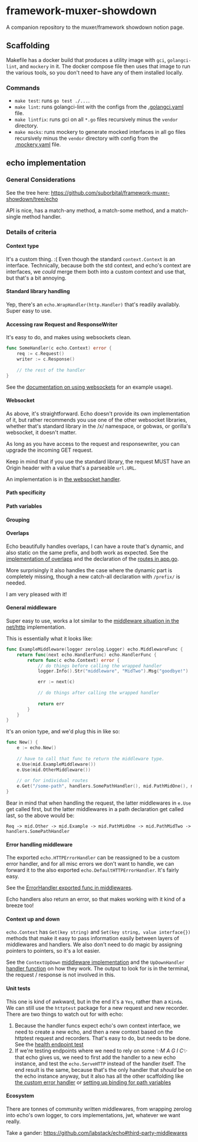 # framework-muxer-showdown
A companion repository to the muxer/framework showdown notion page.

## Scaffolding

Makefile has a docker build that produces a utility image with `gci`, `golangci-lint`, and `mockery` in it. The docker compose file then uses that image to run the various tools, so you don't need to have any of them installed locally.

### Commands

* `make test`: runs `go test ./...`.
* `make lint`: runs golangci-lint with the configs from the [.golangci.yaml](.golangci.yaml) file.
* `make lintfix`: runs gci on all `*.go` files recursively minus the `vendor` directory.
* `make mocks`: runs mockery to generate mocked interfaces in all go files recursively minus the `vendor` directory with config from the [.mockery.yaml](.mockery.yaml) file.

## echo implementation

### General Considerations

See the tree here: https://github.com/suborbital/framework-muxer-showdown/tree/echo

API is nice, has a match-any method, a match-some method, and a match-single method handler.

### Details of criteria

#### Context type

It's a custom thing. :( Even though the standard `context.Context` is an interface. Technically, because both the std context, and echo's context are interfaces, we _could_ merge them both into a custom context and use that, but that's a bit annoying.

#### Standard library handling

Yep, there's an `echo.WrapHandler(http.Handler)` that's readily availably. Super easy to use.

#### Accessing raw Request and ResponseWriter

It's easy to do, and makes using websockets clean.
```go
func SomeHandler(c echo.Context) error {
	req := c.Request()
	writer := c.Response()
	
	// the rest of the handler
}
```
See the [documentation on using websockets](https://echo.labstack.com/cookbook/websocket/) for an example usage).

#### Websocket

As above, it's straightforward. Echo doesn't provide its own implementation of it, but rather recommends you use one of the other websocket libraries, whether that's standard library in the /x/ namespace, or gobwas, or gorilla's websocket, it doesn't matter.

As long as you have access to the request and responsewriter, you can upgrade the incoming GET request.

Keep in mind that if you use the standard library, the request MUST have an Origin header with a value that's a parseable `url.URL`.

An implementation is in [the websocket handler](handlers/ws.go).

#### Path specificity

#### Path variables

#### Grouping

#### Overlaps

Echo beautifully handles overlaps, I can have a route that's dynamic, and also static on the same prefix, and both work as expected. See the [implementation of overlaps](handlers/overlaps.go) and the declaration of the [routes in app.go](app/app.go).

More surprisingly it also handles the case where the dynamic part is completely missing, though a new catch-all declaration with `/prefix/` is needed.

I am very pleased with it!

#### General middleware

Super easy to use, works a lot similar to the [middleware situation in the net/http](https://github.com/suborbital/framework-muxer-showdown/tree/net/http#middlewares-easy) implementation.

This is essentially what it looks like:

```go
func ExampleMiddleware(logger zerolog.Logger) echo.MiddlewareFunc {
	return func(next echo.HandlerFunc) echo.HandlerFunc {
		return func(c echo.Context) error {
			// do things before calling the wrapped handler
			logger.Info().Str("middleware", "MidTwo").Msg("goodbye!")

			err := next(c)
			
			// do things after calling the wrapped handler
			
			return err
		}
	}
}
```
It's an onion type, and we'd plug this in like so:
```go
func New() {
	e := echo.New()
	
	// have to call that func to return the middleware type.
	e.Use(mid.ExampleMiddleware())
	e.Use(mid.OtherMiddleware())
	
	// or for individual routes
	e.Get("/some-path", handlers.SomePathHandler(), mid.PathMidOne(), mid.PathMidTwo())
}
```
Bear in mind that when handling the request, the latter middlewares in `e.Use` get called first, but the latter middlewares in a path declaration get called last, so the above would be:
```
Req -> mid.Other -> mid.Example -> mid.PathMidOne -> mid.PathMidTwo -> handlers.SomePathHandler
```

#### Error handling middleware

The exported `echo.HTTPErrorHandler` can be reassigned to be a custom error handler, and for all misc errors we don't want to handle, we can forward it to the also exported `echo.DefaultHTTPErrorHandler`. It's fairly easy.

See the [ErrorHandler exported func in middlewares](handlers/middlewares.go).

Echo handlers also return an error, so that makes working with it kind of a breeze too!

#### Context up and down

`echo.Context` has `Get(key string)` and `Set(key string, value interface{})` methods that make it easy to pass information easily between layers of middlewares and handlers. We also don't need to do magic by assigning pointers to pointers, so it's a lot easier.

See the `ContextUpDown` [middleware implementation](handlers/middlewares.go) and the `UpDownHandler` [handler function](handlers/contextupdown.go) on how they work. The output to look for is in the terminal, the request / response is not involved in this.

#### Unit tests

This one is kind of awkward, but in the end it's a `Yes`, rather than a `Kinda`. We can still use the `httptest` package for a new request and new recorder. There are two things to watch out for with echo:

1. Because the handler funcs expect echo's own context interface, we need to create a new echo, and then a new context based on the httptest request and recorders. That's easy to do, but needs to be done. See the [health endpoint test](handlers/health_test.go)
2. If we're testing endpoints where we need to rely on some ✨_M A G I C_✨ that echo gives us, we need to first add the handler to a new echo instance, and test the `echo.ServeHTTP` instead of the handler itself. The end result is the same, because that's the only handler that _should_ be on the echo instance anyway, but it also has all the other scaffolding like [the custom error handler](handlers/errors_test.go) or [setting up binding for path variables](handlers/pathvars_test.go)

#### Ecosystem

There are tonnes of community written middlewares, from wrapping zerolog into echo's own logger, to cors implementations, jwt, whatever we want really.

Take a gander: https://github.com/labstack/echo#third-party-middlewares
